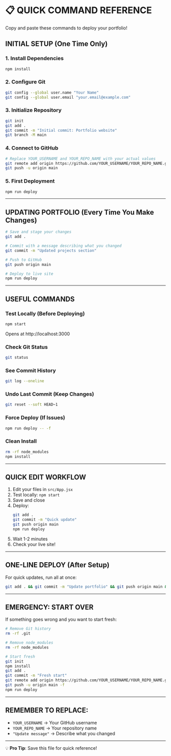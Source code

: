 # 📋 QUICK COMMAND REFERENCE

Copy and paste these commands to deploy your portfolio!

## INITIAL SETUP (One Time Only)

### 1. Install Dependencies
```bash
npm install
```

### 2. Configure Git
```bash
git config --global user.name "Your Name"
git config --global user.email "your.email@example.com"
```

### 3. Initialize Repository
```bash
git init
git add .
git commit -m "Initial commit: Portfolio website"
git branch -M main
```

### 4. Connect to GitHub
```bash
# Replace YOUR_USERNAME and YOUR_REPO_NAME with your actual values
git remote add origin https://github.com/YOUR_USERNAME/YOUR_REPO_NAME.git
git push -u origin main
```

### 5. First Deployment
```bash
npm run deploy
```

---

## UPDATING PORTFOLIO (Every Time You Make Changes)

```bash
# Save and stage your changes
git add .

# Commit with a message describing what you changed
git commit -m "Updated projects section"

# Push to GitHub
git push origin main

# Deploy to live site
npm run deploy
```

---

## USEFUL COMMANDS

### Test Locally (Before Deploying)
```bash
npm start
```
Opens at http://localhost:3000

### Check Git Status
```bash
git status
```

### See Commit History
```bash
git log --oneline
```

### Undo Last Commit (Keep Changes)
```bash
git reset --soft HEAD~1
```

### Force Deploy (If Issues)
```bash
npm run deploy -- -f
```

### Clean Install
```bash
rm -rf node_modules
npm install
```

---

## QUICK EDIT WORKFLOW

1. Edit your files in `src/App.jsx`
2. Test locally: `npm start`
3. Save and close
4. Deploy:
   ```bash
   git add .
   git commit -m "Quick update"
   git push origin main
   npm run deploy
   ```
5. Wait 1-2 minutes
6. Check your live site!

---

## ONE-LINE DEPLOY (After Setup)

For quick updates, run all at once:
```bash
git add . && git commit -m "Update portfolio" && git push origin main && npm run deploy
```

---

## EMERGENCY: START OVER

If something goes wrong and you want to start fresh:

```bash
# Remove Git history
rm -rf .git

# Remove node_modules
rm -rf node_modules

# Start fresh
git init
npm install
git add .
git commit -m "Fresh start"
git remote add origin https://github.com/YOUR_USERNAME/YOUR_REPO_NAME.git
git push -u origin main -f
npm run deploy
```

---

## REMEMBER TO REPLACE:
- `YOUR_USERNAME` → Your GitHub username
- `YOUR_REPO_NAME` → Your repository name
- `"Update message"` → Describe what you changed

---

💡 **Pro Tip**: Save this file for quick reference!
